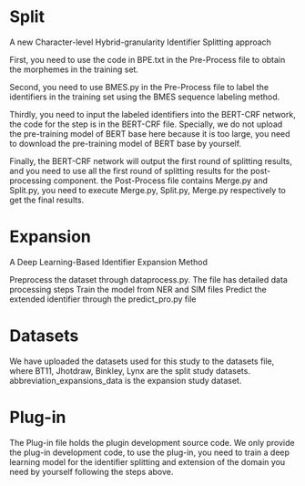 # Split
A new Character-level Hybrid-granularity Identifier Splitting approach

First, you need to use the code in BPE.txt in the Pre-Process file to obtain the morphemes in the training set.

Second, you need to use BMES.py in the Pre-Process file to label the identifiers in the training set using the BMES sequence labeling method.

Thirdly, you need to input the labeled identifiers into the BERT-CRF network, the code for the step is in the BERT-CRF file. Specially, we do not upload the pre-training model of BERT base here because it is too large, you need to download the pre-training model of BERT base by yourself.

Finally, the BERT-CRF network will output the first round of splitting results, and you need to use all the first round of splitting results for the post-processing component. the Post-Process file contains Merge.py and Split.py, you need to execute Merge.py, Split.py, Merge.py respectively to get the final results.
# Expansion
A Deep Learning-Based Identifier Expansion Method

Preprocess the dataset through dataprocess.py. The file has detailed data processing steps
Train the model from NER and SIM files
Predict the extended identifier through the predict_pro.py file
# Datasets
We have uploaded the datasets used for this study to the datasets file, where BT11, Jhotdraw, Binkley, Lynx are the split study datasets. abbreviation_expansions_data is the expansion study dataset.
# Plug-in
The Plug-in file holds the plugin development source code. We only provide the plug-in development code, to use the plug-in, you need to train a deep learning model for the identifier splitting and extension of the domain you need by yourself following the steps above.
